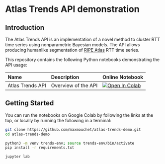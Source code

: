 # Atlas Trends API demonstration

## Introduction

The Atlas Trends API is an implementation of a novel method to cluster RTT time series using nonparametric Bayesian models. The API allows producing humanlike segmentation of [RIPE Atlas](http://atlas.ripe.net/) RTT time series.

This repository contains the following Python notebooks demonstrating the API usage:

Name | Description | Online Notebook
:----|:------------|:-----------------
Atlas Trends API | Overview of the API | [![Open In Colab](https://colab.research.google.com/assets/colab-badge.svg)](https://colab.research.google.com/github/maxmouchet/atlas-trends-demo/blob/master/notebooks/Atlas%20Trends%20API.ipynb)

## Getting Started

You can run the notebooks on Google Colab by following the links at the top, or locally by running the following in a terminal:

```bash
git clone https://github.com/maxmouchet/atlas-trends-demo.git
cd atlas-trends-demo

python3 -m venv trends-env; source trends-env/bin/activate
pip install -r requirements.txt

jupyter lab
```

